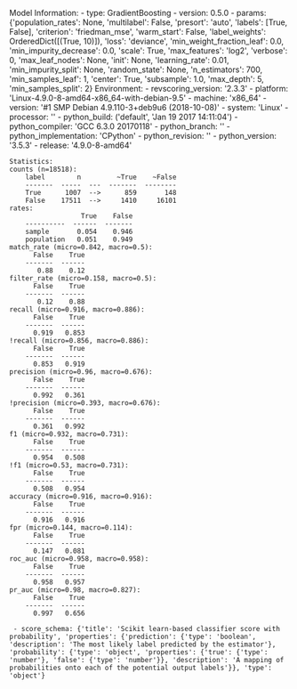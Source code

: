 Model Information:
	 - type: GradientBoosting
	 - version: 0.5.0
	 - params: {'population_rates': None, 'multilabel': False, 'presort': 'auto', 'labels': [True, False], 'criterion': 'friedman_mse', 'warm_start': False, 'label_weights': OrderedDict([(True, 10)]), 'loss': 'deviance', 'min_weight_fraction_leaf': 0.0, 'min_impurity_decrease': 0.0, 'scale': True, 'max_features': 'log2', 'verbose': 0, 'max_leaf_nodes': None, 'init': None, 'learning_rate': 0.01, 'min_impurity_split': None, 'random_state': None, 'n_estimators': 700, 'min_samples_leaf': 1, 'center': True, 'subsample': 1.0, 'max_depth': 5, 'min_samples_split': 2}
	Environment:
	 - revscoring_version: '2.3.3'
	 - platform: 'Linux-4.9.0-8-amd64-x86_64-with-debian-9.5'
	 - machine: 'x86_64'
	 - version: '#1 SMP Debian 4.9.110-3+deb9u6 (2018-10-08)'
	 - system: 'Linux'
	 - processor: ''
	 - python_build: ('default', 'Jan 19 2017 14:11:04')
	 - python_compiler: 'GCC 6.3.0 20170118'
	 - python_branch: ''
	 - python_implementation: 'CPython'
	 - python_revision: ''
	 - python_version: '3.5.3'
	 - release: '4.9.0-8-amd64'
	
	Statistics:
	counts (n=18518):
		label        n         ~True    ~False
		-------  -----  ---  -------  --------
		True      1007  -->      859       148
		False    17511  -->     1410     16101
	rates:
		              True    False
		----------  ------  -------
		sample       0.054    0.946
		population   0.051    0.949
	match_rate (micro=0.842, macro=0.5):
		  False    True
		-------  ------
		   0.88    0.12
	filter_rate (micro=0.158, macro=0.5):
		  False    True
		-------  ------
		   0.12    0.88
	recall (micro=0.916, macro=0.886):
		  False    True
		-------  ------
		  0.919   0.853
	!recall (micro=0.856, macro=0.886):
		  False    True
		-------  ------
		  0.853   0.919
	precision (micro=0.96, macro=0.676):
		  False    True
		-------  ------
		  0.992   0.361
	!precision (micro=0.393, macro=0.676):
		  False    True
		-------  ------
		  0.361   0.992
	f1 (micro=0.932, macro=0.731):
		  False    True
		-------  ------
		  0.954   0.508
	!f1 (micro=0.53, macro=0.731):
		  False    True
		-------  ------
		  0.508   0.954
	accuracy (micro=0.916, macro=0.916):
		  False    True
		-------  ------
		  0.916   0.916
	fpr (micro=0.144, macro=0.114):
		  False    True
		-------  ------
		  0.147   0.081
	roc_auc (micro=0.958, macro=0.958):
		  False    True
		-------  ------
		  0.958   0.957
	pr_auc (micro=0.98, macro=0.827):
		  False    True
		-------  ------
		  0.997   0.656
	
	 - score_schema: {'title': 'Scikit learn-based classifier score with probability', 'properties': {'prediction': {'type': 'boolean', 'description': 'The most likely label predicted by the estimator'}, 'probability': {'type': 'object', 'properties': {'true': {'type': 'number'}, 'false': {'type': 'number'}}, 'description': 'A mapping of probabilities onto each of the potential output labels'}}, 'type': 'object'}

